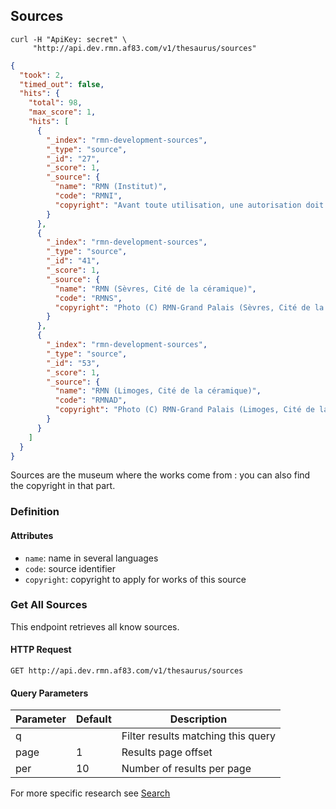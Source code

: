 ## Sources

```shell
curl -H "ApiKey: secret" \
     "http://api.dev.rmn.af83.com/v1/thesaurus/sources"
```

```json
{
  "took": 2,
  "timed_out": false,
  "hits": {
    "total": 98,
    "max_score": 1,
    "hits": [
      {
        "_index": "rmn-development-sources",
        "_type": "source",
        "_id": "27",
        "_score": 1,
        "_source": {
          "name": "RMN (Institut)",
          "code": "RMNI",
          "copyright": "Avant toute utilisation, une autorisation doit expressément être demandée à la Bibliothèque de l’Institut de France : 23 quai de Conti, 75006 Paris, bibliotheque@institut-de-france.fr. Les droits d’utilisation perçus par la Bibliothèque de l’Institut sont indépendants des droits de reproduction dus à l’Agence photographique de la RMN-Grand Palais.\r\nBefore using this picture, you have to apply for authorization at Institut de France : 23 quai de Conti, F-75006 Paris, bibliotheque@institut-de-france.fr. The reproduction fees of the Institut de France are in supplement to those of Agence photographique de la RMN-Grand Palais.\r\nPhoto (C) RMN-Grand Palais (Institut de France)"
        }
      },
      {
        "_index": "rmn-development-sources",
        "_type": "source",
        "_id": "41",
        "_score": 1,
        "_source": {
          "name": "RMN (Sèvres, Cité de la céramique)",
          "code": "RMNS",
          "copyright": "Photo (C) RMN-Grand Palais (Sèvres, Cité de la céramique)"
        }
      },
      {
        "_index": "rmn-development-sources",
        "_type": "source",
        "_id": "53",
        "_score": 1,
        "_source": {
          "name": "RMN (Limoges, Cité de la céramique)",
          "code": "RMNAD",
          "copyright": "Photo (C) RMN-Grand Palais (Limoges, Cité de la céramique)"
        }
      }
    ]
  }
}
```

Sources are the museum where the works come from : you can also find the copyright in that part.

### Definition

#### Attributes

* `name`: name in several languages
* `code`: source identifier
* `copyright`: copyright to apply for works of this source

### Get All Sources

This endpoint retrieves all know sources.

#### HTTP Request

`GET http://api.dev.rmn.af83.com/v1/thesaurus/sources`

#### Query Parameters

Parameter              | Default  | Description
---------              | -------  | -----------
q                      |          | Filter results matching this query
page                   | 1        | Results page offset
per                    | 10       | Number of results per page

For more specific research see [Search](/?shell#search)
